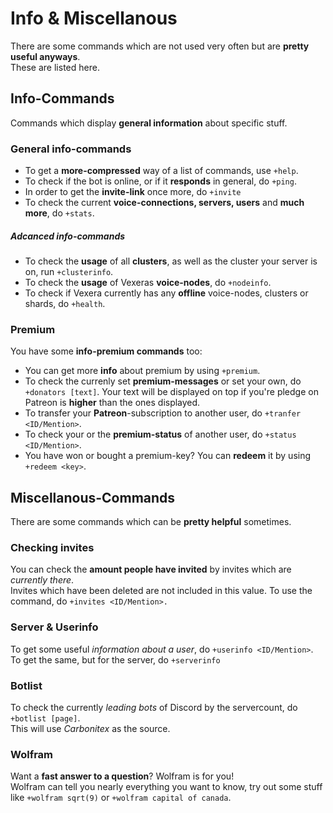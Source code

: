 # Info & Miscellanous 

There are some commands which are not used very often but are **pretty useful anyways**.  
These are listed here.

## Info-Commands

Commands which display **general information** about specific stuff.

### General info-commands
* To get a **more-compressed** way of a list of commands, use `+help`.  
* To check if the bot is online, or if it **responds** in general, do `+ping`.  
* In order to get the **invite-link** once more, do `+invite`
* To check the current **voice-connections, servers, users** and **much more**, do `+stats`.

##### Adcanced info-commands
* To check the **usage** of all **clusters**, as well as the cluster your server is on, run `+clusterinfo`.
* To check the **usage** of Vexeras **voice-nodes**, do `+nodeinfo`.
* To check if Vexera currently has any **offline** voice-nodes, clusters or shards, do `+health`.


### Premium
You have some **info-premium commands** too:  

* You can get more **info** about premium by using `+premium`.  
* To check the currenly set **premium-messages** or set your own, do `+donators [text]`. Your text will be displayed on top if you're pledge on Patreon is **higher** than the ones displayed.
* To transfer your **Patreon**-subscription to another user, do `+tranfer <ID/Mention>`.
* To check your or the **premium-status** of another user, do `+status <ID/Mention>`.
* You have won or bought a premium-key? You can **redeem** it by using `+redeem <key>`.

## Miscellanous-Commands

There are some commands which can be **pretty helpful** sometimes.

### Checking invites
You can check the **amount people have invited** by invites which are *currently there*.  
Invites which have been deleted are not included in this value. To use the command, do `+invites <ID/Mention>.`

### Server & Userinfo
To get some useful *information about a user*, do `+userinfo <ID/Mention>`.  
To get the same, but for the server, do `+serverinfo`

### Botlist
To check the currently *leading bots* of Discord by the servercount, do `+botlist [page]`.  
This will use *Carbonitex* as the source.

### Wolfram
Want a **fast answer to a question**? Wolfram is for you!  
Wolfram can tell you nearly everything you want to know, try out some stuff like `+wolfram sqrt(9)` or `+wolfram capital of canada`.
